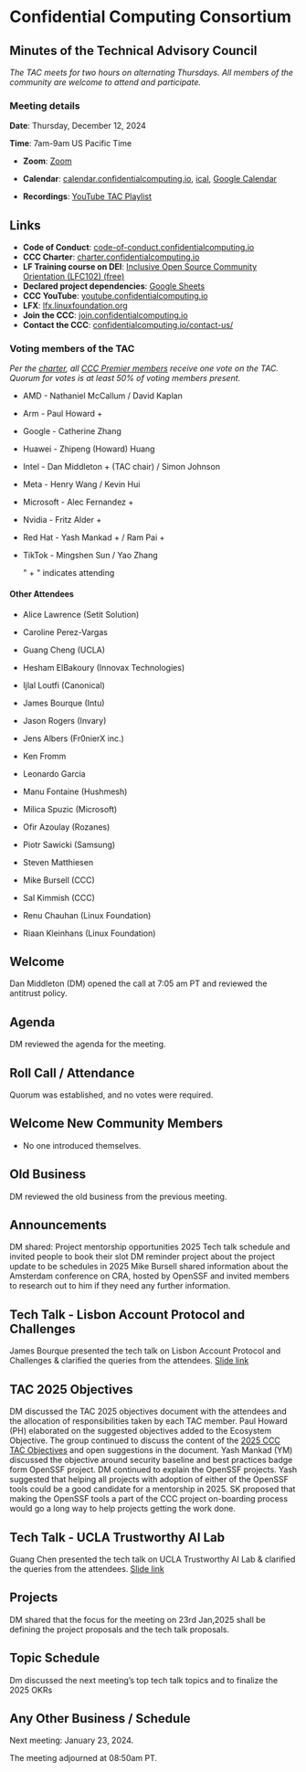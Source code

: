 # Confidential Computing Consortium

## Minutes of the Technical Advisory Council

*The TAC meets for two hours on alternating Thursdays. All members of the community are welcome to attend and participate.*

### Meeting details

**Date**: Thursday, December 12, 2024

**Time**: 7am-9am US Pacific Time

* **Zoom**: [Zoom](https://zoom-lfx.platform.linuxfoundation.org/meeting/94618773737?password=4b2a5cdf-685a-4ea3-822d-24ff7ddab72e) 

* **Calendar**: [calendar.confidentialcomputing.io](https://calendar.confidentialcomputing.io),
[ical](https://calendar.google.com/calendar/ical/c\_c0pcihr7n2n1k3a38i32d9ag10%40group.calendar.google.com/public/basic.ics),
[Google Calendar](https://calendar.google.com/calendar/u/0/r?cid=c\_c0pcihr7n2n1k3a38i32d9ag10@group.calendar.google.com)

* **Recordings**: [YouTube TAC Playlist](https://www.youtube.com/playlist?list=PLmfkUJc39uMjaB_I1dYW72I44kr9QzG_B)

## Links

* **Code of Conduct**: [code-of-conduct.confidentialcomputing.io](https://code-of-conduct.confidentialcomputing.io)
* **CCC Charter**: [charter.confidentialcomputing.io](https://charter.confidentialcomputing.io)
* **LF Training course on DEI**: [Inclusive Open Source Community Orientation (LFC102) (free)](https://training.linuxfoundation.org/training/inclusive-open-source-community-orientation-lfc102/)
* **Declared project dependencies**: [Google Sheets](https://docs.google.com/spreadsheets/d/1UKnbbGWXYLjnPZsox3zmYo59nv3XSXjePfas5E2fER0/edit#gid=0)
* **CCC YouTube**: [youtube.confidentialcomputing.io](https://youtube.confidentialcomputing.io)
* **LFX**: [lfx.linuxfoundation.org](https://lfx.linuxfoundation.org)
* **Join the CCC**: [join.confidentialcomputing.io](https://join.confidentialcomputing.io)
* **Contact the CCC**: [confidentialcomputing.io/contact-us/](https://confidentialcomputing.io/contact-us/)

### Voting members of the TAC

*Per the [charter](https://charter.confidentialcomputing.io), all [CCC Premier members](https://confidentialcomputing.io/members/) receive one vote on the TAC. Quorum for votes is at least 50% of voting members present.*

* AMD - Nathaniel McCallum / David Kaplan
* Arm -    Paul Howard +
* Google - Catherine Zhang
* Huawei - Zhipeng (Howard) Huang
* Intel - Dan Middleton + (TAC chair)  / Simon Johnson
* Meta -  Henry Wang /  Kevin Hui
* Microsoft - Alec Fernandez +
* Nvidia - Fritz Alder +
* Red Hat - Yash Mankad +  / Ram Pai +
* TikTok - Mingshen Sun  / Yao Zhang

   " + " indicates attending

#### Other Attendees

* Alice Lawrence (Setit Solution)
* Caroline Perez-Vargas
* Guang Cheng (UCLA)
* Hesham ElBakoury (Innovax Technologies)
* Ijlal Loutfi (Canonical)
* James Bourque (Intu)
* Jason Rogers (Invary)
* Jens Albers (Fr0nierX inc.)
* Ken Fromm
* Leonardo Garcia
* Manu Fontaine (Hushmesh)
* Milica Spuzic (Microsoft)
* Ofir Azoulay (Rozanes)
* Piotr Sawicki (Samsung)
* Steven Matthiesen

* Mike Bursell (CCC)
* Sal Kimmish (CCC)
* Renu Chauhan (Linux Foundation)
* Riaan Kleinhans (Linux Foundation)

## Welcome

Dan Middleton (DM) opened the call at 7:05 am PT and reviewed the antitrust policy.

## Agenda

DM reviewed the agenda for the meeting.

## Roll Call / Attendance

Quorum was established, and no votes were required. 

## Welcome New Community Members

* No one introduced themselves.

## Old Business

DM reviewed the old business from the previous meeting. 

## Announcements

DM shared:
Project mentorship opportunities
2025 Tech talk schedule and invited people to book their slot
DM reminder project about the project update to be schedules in 2025
Mike Bursell shared information about the Amsterdam conference on CRA, hosted by OpenSSF and invited members to research out to him if they need any further information.

## Tech Talk - Lisbon Account Protocol and Challenges  

James Bourque presented the tech talk on Lisbon Account Protocol and Challenges & clarified the queries from the attendees.
[Slide link](./CCC_MPC_+_HSM.pdf)

## TAC 2025 Objectives

DM discussed the TAC 2025 objectives document with the attendees and the allocation of responsibilities taken by each TAC member.
Paul Howard (PH) elaborated on the suggested objectives added to the Ecosystem Objective.
The group continued to discuss the content of the  [2025 CCC TAC Objectives](https://docs.google.com/document/d/1pa6XrOUhkIEFlP1MlLtn_84OjxV12L5hogch0shJkaA/edit?tab=t.0#heading=h.12307grekerm)  and open suggestions in the document.
Yash Mankad (YM) discussed the objective around security baseline and best practices badge form OpenSSF project. DM continued to explain the OpenSSF projects.
Yash suggested that helping all projects with adoption of either of the OpenSSF tools could be a good candidate for a mentorship in 2025.
SK proposed that making the OpenSSF tools a part of the CCC project on-boarding process would go a long way to help projects getting the work done. 

## Tech Talk - UCLA Trustworthy AI Lab

Guang Chen presented the tech talk on UCLA Trustworthy AI Lab & clarified the queries from the attendees.
[Slide link](./CCc_Dec_12_Talk_Guang%20Cheng%20UCLA.pdf)

## Projects

DM shared that the focus for the meeting on 23rd Jan,2025 shall be defining the project proposals and the tech talk proposals. 

## Topic Schedule

Dm discussed the next meeting’s top tech talk topics and to finalize the 2025 OKRs 

## Any Other Business / Schedule

Next meeting: January 23, 2024.

The meeting adjourned at 08:50am PT.
